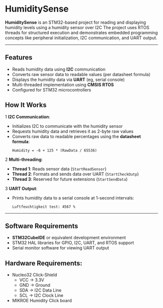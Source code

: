 # HumiditySense

**HumiditySense** is an STM32-based project for reading and displaying humidity levels using a humidity sensor over I2C 
The project uses RTOS threads for structured execution and demonstrates embedded programming concepts like peripheral initialization, I2C communication, and UART output.

---



## Features

- Reads humidity data using **I2C** communication
- Converts raw sensor data to readable values (per datasheet formula)
- Displays the humidity data via **UART** (eg, serial console)
- Multi-threaded implementation using **CMSIS RTOS**
- Configured for STM32 microcontrollers



## How It Works

1 **I2C Communication**:  
   - Initializes I2C to communicate with the humidity sensor  
   - Requests humidity data and retrieves it as 2-byte raw values  
   - Converts raw data to readable percentages using the **datasheet formula**:  
     ```
     Humidity = -6 + 125 * (RawData / 65536)
     ```

2 **Multi-threading**:  
   - **Thread 1**: Reads sensor data (`StartReadSensor`)  
   - **Thread 2**: Formats and sends data over UART (`StartCheckOutp`)  
   - **Thread 3**: Reserved for future extensions (`StartSendData`)

3 **UART Output**:  
   - Prints humidity data to a serial console at 1-second intervals:
     ```
     Luftfeuchtigkeit test: 4567 %
     ```

---

## Software Requirements

- **STM32CubeIDE** or equivalent development environment
- STM32 HAL libraries for GPIO, I2C, UART, and RTOS support
- Serial monitor software for viewing UART output

## Hardware Requirements: 
- Nucleo32 Click-Shield
   - VCC → 3.3V  
   - GND → Ground  
   - SDA → I2C Data Line  
   - SCL → I2C Clock Line 
 - MIKROE Humidity Click board
